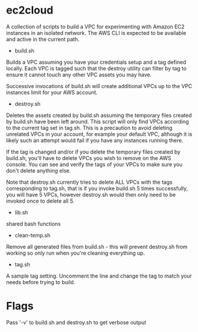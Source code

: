 ec2cloud
========

A collection of scripts to build a VPC for experimenting with Amazon
EC2 instances in an isolated network. The AWS CLI is expected to be
available and active in the current path.

* build.sh

Builds a VPC assuming you have your credentials setup and a tag
defined locally. Each VPC is tagged such that the destroy utility can
filter by tag to ensure it cannot touch any other VPC assets you may
have.

Successive invocations of build.sh will create additional VPCs up to
the VPC instances limit for your AWS account.

* destroy.sh

Deletes the assets created by build.sh assuming the temporary files
created by build.sh have been left around. This script will only find
VPCs according to the current tag set in tag.sh. This is a precaution
to avoid deleting unrelated VPCs in your account, for example your
default VPC, although it is likely such an attempt would fail if you
have any instances running there.

If the tag is changed and/or if you delete the temporary files created
by build.sh, you'll have to delete VPCs you wish to remove on the AWS
console. You can see and verify the tags of your VPCs to make sure you
don't delete anything else.

Note that destroy.sh currently tries to delete ALL VPCs with the tags
corresponding to tag.sh, that is if you invoke build.sh 5 times
successfully, you will have 5 VPCs, however destroy.sh would then only
need to be invoked once to delete all 5.

* lib.sh

shared bash functions

* clean-temp.sh

Remove all generated files from build.sh - this will prevent
destroy.sh from working so only run when you're cleaning everything
up.

* tag.sh

A sample tag setting. Uncomment the line and change the tag to match
your needs before trying to build.

Flags
=====

Pass '-v' to build.sh and destroy.sh to get verbose output
